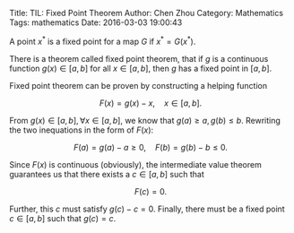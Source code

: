 Title: TIL: Fixed Point Theorem
Author: Chen Zhou
Category: Mathematics
Tags: mathematics
Date: 2016-03-03 19:00:43

A point $x^*$ is a fixed point for a map $G$ if $x^* =
G(x^*)$.

There is a theorem called fixed point theorem, that if $g$ is a
continuous function $g(x) \in [a,b]$ for all $x \in [a,b]$, then $g$
has a fixed point in $[a,b]$.

Fixed point theorem can be proven by constructing a helping function

$$F(x) = g(x) - x, \quad x \in [a,b].$$

From $g(x) \in [a,b], \forall x \in [a,b]$, we know that $g(a) \ge a,
g(b) \le b$. Rewriting the two inequations in the form of $F(x)$:

$$F(a) = g(a) - a \ge 0, \quad F(b) = g(b) - b \le 0.$$

Since $F(x)$ is continuous (obviously), the intermediate value theorem
guarantees us that there exists a $c \in [a,b]$ such that

$$F(c) = 0.$$

Further, this $c$ must satisfy $g(c) - c = 0$. Finally, there must be
a fixed point $c \in [a,b]$ such that $g(c) = c$.
